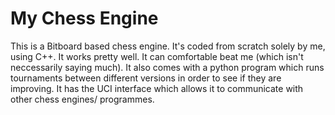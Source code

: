 # My Chess Engine
This is a Bitboard based chess engine. It's coded from scratch solely by me, using C++. It works pretty well. It can comfortable beat me (which isn't neccessarily saying much). It also comes with a python program which runs tournaments between different versions in order to see if they are improving. It has the UCI interface which allows it to communicate with other chess engines/ programmes.
